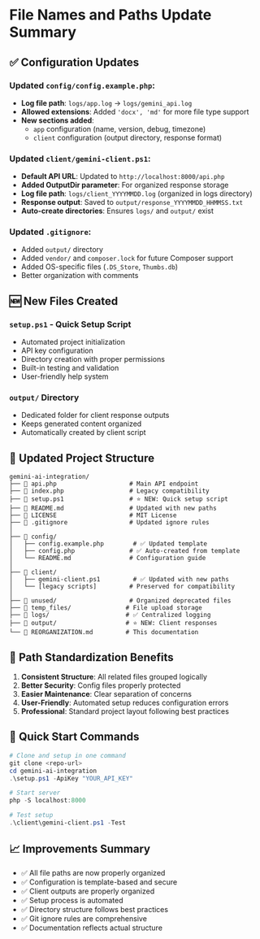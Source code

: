 # File Names and Paths Update Summary

## ✅ Configuration Updates

### Updated `config/config.example.php`:
- **Log file path**: `logs/app.log` → `logs/gemini_api.log`
- **Allowed extensions**: Added `'docx', 'md'` for more file type support
- **New sections added**:
  - `app` configuration (name, version, debug, timezone)
  - `client` configuration (output directory, response format)

### Updated `client/gemini-client.ps1`:
- **Default API URL**: Updated to `http://localhost:8000/api.php`
- **Added OutputDir parameter**: For organized response storage
- **Log file path**: `logs/client_YYYYMMDD.log` (organized in logs directory)
- **Response output**: Saved to `output/response_YYYYMMDD_HHMMSS.txt`
- **Auto-create directories**: Ensures `logs/` and `output/` exist

### Updated `.gitignore`:
- Added `output/` directory
- Added `vendor/` and `composer.lock` for future Composer support
- Added OS-specific files (`.DS_Store`, `Thumbs.db`)
- Better organization with comments

## 🆕 New Files Created

### `setup.ps1` - Quick Setup Script
- Automated project initialization
- API key configuration
- Directory creation with proper permissions
- Built-in testing and validation
- User-friendly help system

### `output/` Directory
- Dedicated folder for client response outputs
- Keeps generated content organized
- Automatically created by client script

## 📁 Updated Project Structure

```
gemini-ai-integration/
├── 📄 api.php                    # Main API endpoint
├── 📄 index.php                  # Legacy compatibility
├── 📄 setup.ps1                  # ⭐ NEW: Quick setup script
├── 📄 README.md                  # Updated with new paths
├── 📄 LICENSE                    # MIT License
├── 📄 .gitignore                 # Updated ignore rules
│
├── 📁 config/
│   ├── config.example.php        # ✅ Updated template
│   ├── config.php               # ✅ Auto-created from template
│   └── README.md                # Configuration guide
│
├── 📁 client/
│   ├── gemini-client.ps1         # ✅ Updated with new paths
│   └── [legacy scripts]         # Preserved for compatibility
│
├── 📁 unused/                    # Organized deprecated files
├── 📁 temp_files/               # File upload storage
├── 📁 logs/                     # ✅ Centralized logging
├── 📁 output/                   # ⭐ NEW: Client responses
└── 📁 REORGANIZATION.md         # This documentation
```

## 🎯 Path Standardization Benefits

1. **Consistent Structure**: All related files grouped logically
2. **Better Security**: Config files properly protected
3. **Easier Maintenance**: Clear separation of concerns
4. **User-Friendly**: Automated setup reduces configuration errors
5. **Professional**: Standard project layout following best practices

## 🚀 Quick Start Commands

```powershell
# Clone and setup in one command
git clone <repo-url>
cd gemini-ai-integration
.\setup.ps1 -ApiKey "YOUR_API_KEY"

# Start server
php -S localhost:8000

# Test setup
.\client\gemini-client.ps1 -Test
```

## 📈 Improvements Summary

- ✅ All file paths are now properly organized
- ✅ Configuration is template-based and secure
- ✅ Client outputs are properly organized
- ✅ Setup process is automated
- ✅ Directory structure follows best practices
- ✅ Git ignore rules are comprehensive
- ✅ Documentation reflects actual structure
